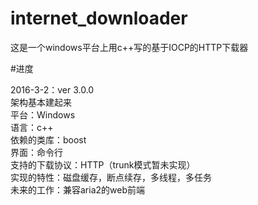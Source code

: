 # internet_downloader
这是一个windows平台上用c++写的基于IOCP的HTTP下载器

#进度

2016-3-2：ver 3.0.0  
架构基本建起来  
平台：Windows  
语言：c++  
依赖的类库：boost  
界面：命令行  
支持的下载协议：HTTP（trunk模式暂未实现）  
实现的特性：磁盘缓存，断点续存，多线程，多任务  
未来的工作：兼容aria2的web前端
